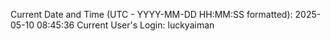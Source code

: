 Current Date and Time (UTC - YYYY-MM-DD HH:MM:SS formatted): 2025-05-10 08:45:36
Current User's Login: luckyaiman
